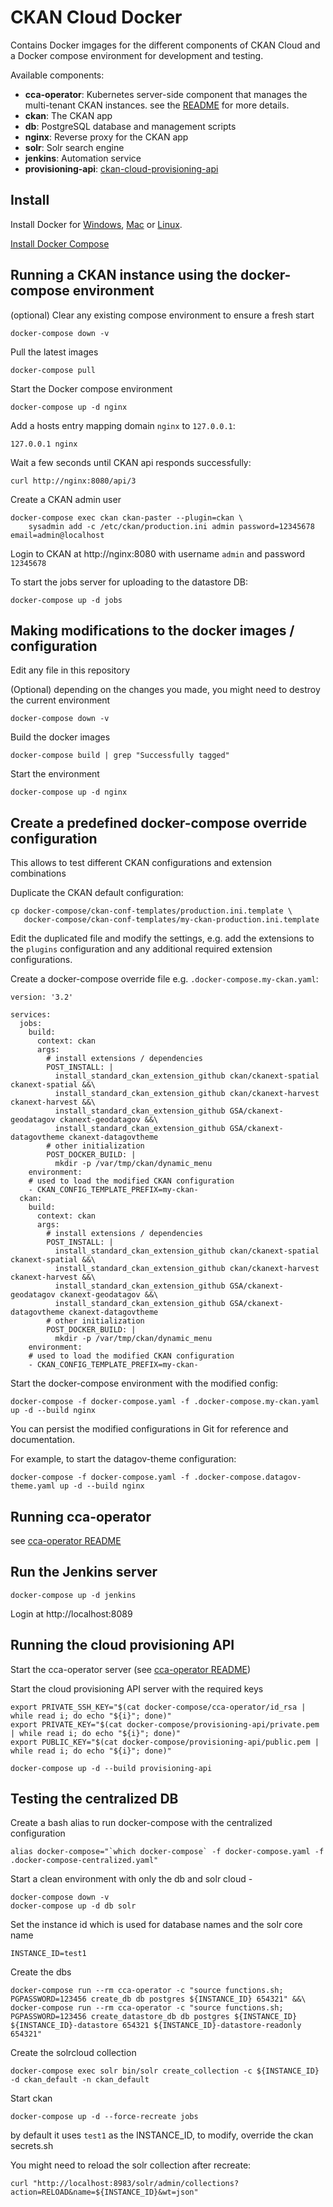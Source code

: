# CKAN Cloud Docker

Contains Docker imgages for the different components of CKAN Cloud and a Docker compose environment for development and testing.

Available components:

* **cca-operator**: Kubernetes server-side component that manages the multi-tenant CKAN instances. see the [README](cca-operator/README.md) for more details.
* **ckan**: The CKAN app
* **db**: PostgreSQL database and management scripts
* **nginx**: Reverse proxy for the CKAN app
* **solr**: Solr search engine
* **jenkins**: Automation service
* **provisioning-api**: [ckan-cloud-provisioning-api](https://github.com/ViderumGlobal/ckan-cloud-provisioning-api)


## Install

Install Docker for [Windows](https://store.docker.com/editions/community/docker-ce-desktop-windows),
[Mac](https://store.docker.com/editions/community/docker-ce-desktop-mac) or [Linux](https://docs.docker.com/install/).

[Install Docker Compose](https://docs.docker.com/compose/install/)


## Running a CKAN instance using the docker-compose environment

(optional) Clear any existing compose environment to ensure a fresh start

```
docker-compose down -v
```

Pull the latest images

```
docker-compose pull
```

Start the Docker compose environment

```
docker-compose up -d nginx
```

Add a hosts entry mapping domain `nginx` to `127.0.0.1`:

```
127.0.0.1 nginx
```

Wait a few seconds until CKAN api responds successfully:

```
curl http://nginx:8080/api/3
```

Create a CKAN admin user

```
docker-compose exec ckan ckan-paster --plugin=ckan \
    sysadmin add -c /etc/ckan/production.ini admin password=12345678 email=admin@localhost
```

Login to CKAN at http://nginx:8080 with username `admin` and password `12345678`

To start the jobs server for uploading to the datastore DB:

```
docker-compose up -d jobs
```


## Making modifications to the docker images / configuration

Edit any file in this repository

(Optional) depending on the changes you made, you might need to destroy the current environment

```
docker-compose down -v
```

Build the docker images

```
docker-compose build | grep "Successfully tagged"
```

Start the environment

```
docker-compose up -d nginx
```


## Create a predefined docker-compose override configuration

This allows to test different CKAN configurations and extension combinations

Duplicate the CKAN default configuration:

```
cp docker-compose/ckan-conf-templates/production.ini.template \
   docker-compose/ckan-conf-templates/my-ckan-production.ini.template
```

Edit the duplicated file and modify the settings, e.g. add the extensions to the `plugins` configuration and any additional required extension configurations.

Create a docker-compose override file e.g. `.docker-compose.my-ckan.yaml`:

```
version: '3.2'

services:
  jobs:
    build:
      context: ckan
      args:
        # install extensions / dependencies
        POST_INSTALL: |
          install_standard_ckan_extension_github ckan/ckanext-spatial ckanext-spatial &&\
          install_standard_ckan_extension_github ckan/ckanext-harvest ckanext-harvest &&\
          install_standard_ckan_extension_github GSA/ckanext-geodatagov ckanext-geodatagov &&\
          install_standard_ckan_extension_github GSA/ckanext-datagovtheme ckanext-datagovtheme
        # other initialization
        POST_DOCKER_BUILD: |
          mkdir -p /var/tmp/ckan/dynamic_menu
    environment:
    # used to load the modified CKAN configuration
    - CKAN_CONFIG_TEMPLATE_PREFIX=my-ckan-
  ckan:
    build:
      context: ckan
      args:
        # install extensions / dependencies
        POST_INSTALL: |
          install_standard_ckan_extension_github ckan/ckanext-spatial ckanext-spatial &&\
          install_standard_ckan_extension_github ckan/ckanext-harvest ckanext-harvest &&\
          install_standard_ckan_extension_github GSA/ckanext-geodatagov ckanext-geodatagov &&\
          install_standard_ckan_extension_github GSA/ckanext-datagovtheme ckanext-datagovtheme
        # other initialization
        POST_DOCKER_BUILD: |
          mkdir -p /var/tmp/ckan/dynamic_menu
    environment:
    # used to load the modified CKAN configuration
    - CKAN_CONFIG_TEMPLATE_PREFIX=my-ckan-
```

Start the docker-compose environment with the modified config:

```
docker-compose -f docker-compose.yaml -f .docker-compose.my-ckan.yaml up -d --build nginx
```

You can persist the modified configurations in Git for reference and documentation.

For example, to start the datagov-theme configuration:

```
docker-compose -f docker-compose.yaml -f .docker-compose.datagov-theme.yaml up -d --build nginx
```

## Running cca-operator

see [cca-operator README](cca-operator/README.md)


## Run the Jenkins server

```
docker-compose up -d jenkins
```

Login at http://localhost:8089


## Running the cloud provisioning API

Start the cca-operator server (see [cca-operator README](cca-operator/README.md))

Start the cloud provisioning API server with the required keys

```
export PRIVATE_SSH_KEY="$(cat docker-compose/cca-operator/id_rsa | while read i; do echo "${i}"; done)"
export PRIVATE_KEY="$(cat docker-compose/provisioning-api/private.pem | while read i; do echo "${i}"; done)"
export PUBLIC_KEY="$(cat docker-compose/provisioning-api/public.pem | while read i; do echo "${i}"; done)"

docker-compose up -d --build provisioning-api
```

## Testing the centralized DB

Create a bash alias to run docker-compose with the centralized configuration

```
alias docker-compose="`which docker-compose` -f docker-compose.yaml -f .docker-compose-centralized.yaml"
```

Start a clean environment with only the db and solr cloud -

```
docker-compose down -v
docker-compose up -d db solr
```

Set the instance id which is used for database names and the solr core name

```
INSTANCE_ID=test1
```

Create the dbs

```
docker-compose run --rm cca-operator -c "source functions.sh; PGPASSWORD=123456 create_db db postgres ${INSTANCE_ID} 654321" &&\
docker-compose run --rm cca-operator -c "source functions.sh; PGPASSWORD=123456 create_datastore_db db postgres ${INSTANCE_ID} ${INSTANCE_ID}-datastore 654321 ${INSTANCE_ID}-datastore-readonly 654321"
```

Create the solrcloud collection

```
docker-compose exec solr bin/solr create_collection -c ${INSTANCE_ID} -d ckan_default -n ckan_default
```

Start ckan

```
docker-compose up -d --force-recreate jobs
```

by default it uses `test1` as the INSTANCE_ID, to modify, override the ckan secrets.sh

You might need to reload the solr collection after recreate:

```
curl "http://localhost:8983/solr/admin/collections?action=RELOAD&name=${INSTANCE_ID}&wt=json"
```

